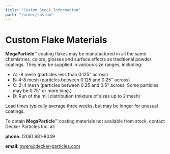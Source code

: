 ```yaml
---
title: "Custom Stock Information"
path: "/order/custom"
---
```


# Custom Flake Materials

**MegaParticle**™ coating flakes may be manufactured in all the same
chemistries, colors, glosses and surface effects as traditional powder
coatings. They may be supplied in various size ranges, including:
+ A:  -8 mesh (particles less than 0.125" across)
+ B:  4-8 mesh (particles between 0.125 and 0.25" across)
+ C:  2-4 mesh (particles between 0.25 and 0.5" across. Some particles may be 0.75" or more long.)
+ D:  Run of the mill distribution (mixture of sizes up to 2 mesh)

Lead times typically average three weeks, but may be longer for
unusual coatings.

To obtain **MegaParticle**™ coating materials not available from stock, contact Decker Particles Inc. at:

**phone**: (208) 881-8049

**email**: owen@decker-particles.com
